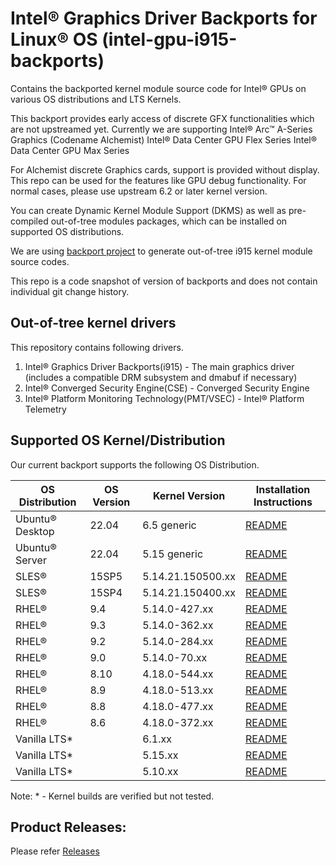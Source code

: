 
# Intel® Graphics Driver Backports for Linux® OS (intel-gpu-i915-backports)

Contains the backported kernel module source code for Intel® GPUs on various OS distributions and LTS Kernels.

This backport provides early access of discrete GFX functionalities which are not upstreamed yet.
Currently we are supporting
	Intel® Arc™ A-Series Graphics (Codename Alchemist)
	Intel® Data Center GPU Flex Series
	Intel® Data Center GPU Max Series

For Alchemist discrete Graphics cards, support is provided without display. This repo can be used for the features like GPU debug functionality. For normal cases, please use upstream 6.2 or later kernel version.

You can create Dynamic Kernel Module Support (DKMS) as well as pre-compiled out-of-tree modules packages, which can be installed on supported OS distributions.

We are using [backport project](https://backports.wiki.kernel.org/index.php/Main_Page) to generate out-of-tree i915 kernel module source codes.

This repo is a code snapshot of version of backports and does not contain individual git change history.

## Out-of-tree kernel drivers
This repository contains following drivers.
1. Intel® Graphics Driver Backports(i915) - The main graphics driver (includes a compatible DRM subsystem and dmabuf if necessary)
2. Intel® Converged Security Engine(CSE) - Converged Security Engine
3. Intel® Platform Monitoring Technology(PMT/VSEC) - Intel® Platform Telemetry

## Supported OS Kernel/Distribution
  Our current backport supports the following OS Distribution.

| OS Distribution | OS Version | Kernel Version  | Installation Instructions |
|---  |---  |---  |--- |
| Ubuntu® Desktop | 22.04 | 6.5 generic | [README](docs/README_ubuntu.md) |
| Ubuntu® Server | 22.04 | 5.15 generic | [README](docs/README_ubuntu.md) |
| SLES® | 15SP5 |  5.14.21.150500.xx |  [README](docs/README_sles.md) |
| SLES® | 15SP4 |  5.14.21.150400.xx |  [README](docs/README_sles.md) |
| RHEL® | 9.4  |  5.14.0-427.xx |  [README](docs/README_redhat.md) |
| RHEL® | 9.3  |  5.14.0-362.xx |  [README](docs/README_redhat.md) |
| RHEL® | 9.2  |  5.14.0-284.xx |  [README](docs/README_redhat.md) |
| RHEL® | 9.0  |  5.14.0-70.xx |  [README](docs/README_redhat.md) |
| RHEL® | 8.10 |  4.18.0-544.xx |  [README](docs/README_redhat.md) |
| RHEL® | 8.9  |  4.18.0-513.xx |  [README](docs/README_redhat.md) |
| RHEL® | 8.8  |  4.18.0-477.xx |  [README](docs/README_redhat.md) |
| RHEL® | 8.6  |  4.18.0-372.xx |  [README](docs/README_redhat.md) |
| Vanilla LTS* |  |  6.1.xx  | [README](docs/README_vanilla.md) |
| Vanilla LTS* |  |  5.15.xx | [README](docs/README_vanilla.md) |
| Vanilla LTS* |  |  5.10.xx | [README](docs/README_vanilla.md) |

Note: * - Kernel builds are verified but not tested.

## Product Releases:
Please refer [Releases](https://dgpu-docs.intel.com/releases/index.html)
